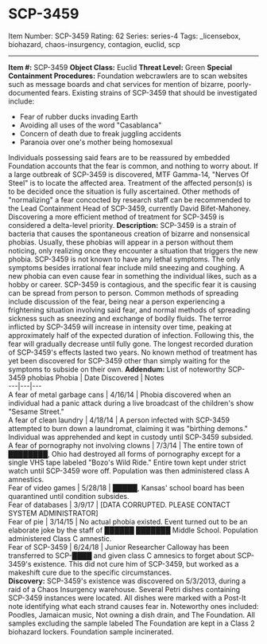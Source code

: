 # SCP-3459
Item Number: SCP-3459
Rating: 62
Series: series-4
Tags: _licensebox, biohazard, chaos-insurgency, contagion, euclid, scp

---

**Item #:** SCP-3459
**Object Class:** Euclid
**Threat Level:** Green
**Special Containment Procedures:** Foundation webcrawlers are to scan websites such as message boards and chat services for mention of bizarre, poorly-documented fears. Existing strains of SCP-3459 that should be investigated include:
  * Fear of rubber ducks invading Earth
  * Avoiding all uses of the word "Casablanca"
  * Concern of death due to freak juggling accidents
  * Paranoia over one's mother being homosexual

Individuals possessing said fears are to be reassured by embedded Foundation accounts that the fear is common, and nothing to worry about. If a large outbreak of SCP-3459 is discovered, MTF Gamma-14, "Nerves Of Steel" is to locate the affected area. Treatment of the affected person(s) is to be decided once the situation is fully ascertained. Other methods of "normalizing" a fear concocted by research staff can be recommended to the Lead Containment Head of SCP-3459, currently David Bifet-Mahoney. Discovering a more efficient method of treatment for SCP-3459 is considered a delta-level priority.
**Description:** SCP-3459 is a strain of bacteria that causes the spontaneous creation of bizarre and nonsensical phobias. Usually, these phobias will appear in a person without them noticing, only realizing once they encounter a situation that triggers the new phobia. SCP-3459 is not known to have any lethal symptoms. The only symptoms besides irrational fear include mild sneezing and coughing. A new phobia can even cause fear in something the individual likes, such as a hobby or career. SCP-3459 is contagious, and the specific fear it is causing can be spread from person to person.
Common methods of spreading include discussion of the fear, being near a person experiencing a frightening situation involving said fear, and normal methods of spreading sickness such as sneezing and exchange of bodily fluids. The terror inflicted by SCP-3459 will increase in intensity over time, peaking at approximately half of the expected duration of infection. Following this, the fear will gradually decrease until fully gone. The longest recorded duration of SCP-3459's effects lasted two years. No known method of treatment has yet been discovered for SCP-3459 other than simply waiting for the symptoms to subside on their own.
**Addendum:** List of noteworthy SCP-3459 phobias
Phobia | Date Discovered | Notes  
---|---|---  
A fear of metal garbage cans | 4/16/14 | Phobia discovered when an individual had a panic attack during a live broadcast of the children's show "Sesame Street."  
A fear of clean laundry | 4/18/14 | A person infected with SCP-3459 attempted to burn down a laundromat, claiming it was "birthing demons." Individual was apprehended and kept in custody until SCP-3459 subsided.  
A fear of pornography not involving clowns | 7/3/14 | The entire town of ████████, Ohio had destroyed all forms of pornography except for a single VHS tape labeled "Bozo's Wild Ride." Entire town kept under strict watch until SCP-3459 wore off. Population was then administered class A amnestics.  
Fear of video games | 5/28/18 | █████, Kansas' school board has been quarantined until condition subsides.  
Fear of databases | 3/9/17 | [DATA CORRUPTED. PLEASE CONTACT SYSTEM ADMINISTRATOR]  
Fear of pie | 3/14/15 | No actual phobia existed. Event turned out to be an elaborate joke by the staff of ██████ ███████ Middle School. Population administered Class C amnestic.  
Fear of SCP-3459 | 6/24/18 | Junior Researcher Calloway has been transferred to SCP-████ and given class C amnesics to forget about SCP-3459's existence. This did not cure him of SCP-3459, but worked as a makeshift cure due to the specific circumstances.  
**Discovery:** SCP-3459's existence was discovered on 5/3/2013, during a raid of a Chaos Insurgency warehouse. Several Petri dishes containing SCP-3459 instances were located. All dishes were marked with a Post-It note identifying what each strand causes fear in. Noteworthy ones included: Poodles, Jamaican music, Not owning a dish drain, and The Foundation. All samples excluding the sample labeled The Foundation are kept in a Class 2 biohazard lockers. Foundation sample incinerated.